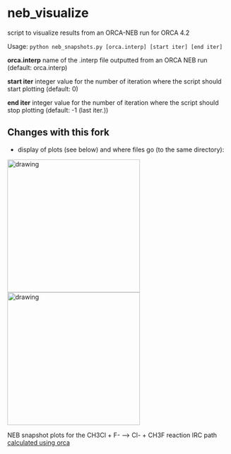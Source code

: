 # neb_visualize
script to visualize results from an ORCA-NEB run for ORCA 4.2

Usage: `python neb_snapshots.py [orca.interp] [start iter] [end iter]`


**orca.interp**	name of the .interp file outputted from an ORCA NEB run (default: orca.interp)

**start iter**	integer value for the number of iteration where the script should start plotting (default: 0)

**end iter** 	integer value for the number of iteration where the script should stop plotting  (default: -1 (last iter.))

## Changes with this fork
* display of plots (see below) and where files go (to the same directory):

<img src="README__neb_optimization.png" alt="drawing" width="300"/></a> <img src="README__neb_lastiter.png" alt="drawing" width="300"/></a>

NEB snapshot plots for the CH3Cl  + F- --> Cl- + CH3F reaction IRC path [calculated using orca](https://www.orcasoftware.de/tutorials_orca/react/nebts.html) 

